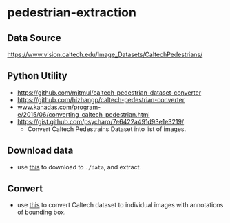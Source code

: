 # pedestrian-extraction

## Data Source
https://www.vision.caltech.edu/Image_Datasets/CaltechPedestrians/

## Python Utility 
  - https://github.com/mitmul/caltech-pedestrian-dataset-converter
  - https://github.com/hizhangp/caltech-pedestrian-converter
  - www.kanadas.com/program-e/2015/06/converting_caltech_pedestrian.html
  - https://gist.github.com/psycharo/7e6422a491d93e1e3219/
    - Convert Caltech Pedestrains Dataset into list of images.

## Download data
- use [this](https://github.com/jainanshul/caltech-pedestrian-dataset-extractor/blob/master/download.sh) to download to `./data`, and extract.

## Convert
- use [this](https://github.com/hizhangp/caltech-pedestrian-converter/blob/master/converter.py) to convert Caltech dataset to individual images with annotations of bounding box.
